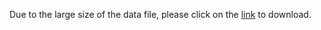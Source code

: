 Due to the large size of the data file, please click on the [link](https://pan.baidu.com/s/1NCREvLBq0wV4Pvu4KugJlA?pwd=jvsh ) to download.